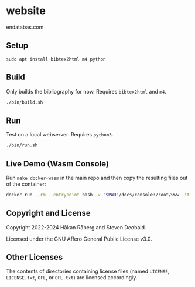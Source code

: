 # website

endatabas.com

## Setup

```
sudo apt install bibtex2html m4 python
```

## Build

Only builds the bibliography for now. Requires `bibtex2html` and `m4`.

```sh
./bin/build.sh
```

## Run

Test on a local webserver. Requires `python3`.

```sh
./bin/run.sh
```

## Live Demo (Wasm Console)

Run `make docker-wasm` in the main repo and then copy the resulting files out of the container:

```sh
docker run --rm --entrypoint bash -v "$PWD"/docs/console:/root/www -it endatabas/endb-wasm:latest -c 'cp /root/endb/target/endb* /root/www'
```

## Copyright and License

Copyright 2022-2024 Håkan Råberg and Steven Deobald.

Licensed under the GNU Affero General Public License v3.0.

## Other Licenses

The contents of directories containing license files
(named `LICENSE`, `LICENSE.txt`, `OFL`, or `OFL.txt`)
are licensed accordingly.
